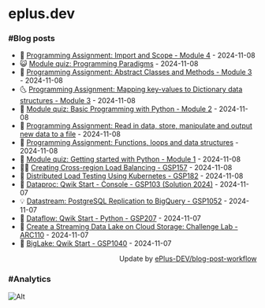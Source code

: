 # eplus.dev

### #Blog posts

<!-- BLOG-POST-LIST:START -->
 - 🧰 [Programming Assignment: Import and Scope - Module 4](https://eplus.dev/programming-assignment-import-and-scope-module-4) - 2024-11-08
 - 😺 [Module quiz: Programming Paradigms](https://eplus.dev/module-quiz-programming-paradigms) - 2024-11-08
 - 🗽 [Programming Assignment: Abstract Classes and Methods - Module 3](https://eplus.dev/programming-assignment-abstract-classes-and-methods-module-3) - 2024-11-08
 - 🌜 [Programming Assignment: Mapping key-values to Dictionary data structures - Module 3](https://eplus.dev/programming-assignment-mapping-key-values-to-dictionary-data-structures-module-3) - 2024-11-08
 - 📝 [Module quiz: Basic Programming with Python - Module 2](https://eplus.dev/module-quiz-basic-programming-with-python-module-2) - 2024-11-08
 - 🚀 [Programming Assignment: Read in data, store, manipulate and output new data to a file](https://eplus.dev/programming-assignment-read-in-data-store-manipulate-and-output-new-data-to-a-file) - 2024-11-08
 - 💼 [Programming Assignment: Functions, loops and data structures](https://eplus.dev/programming-assignment-functions-loops-and-data-structures) - 2024-11-08
 - 🦣 [Module quiz: Getting started with Python - Module 1](https://eplus.dev/module-quiz-getting-started-with-python-module-1) - 2024-11-08
 - 👨‍🏫 [Creating Cross-region Load Balancing - GSP157](https://eplus.dev/creating-cross-region-load-balancing-gsp157) - 2024-11-08
 - 🔭 [Distributed Load Testing Using Kubernetes - GSP182](https://eplus.dev/distributed-load-testing-using-kubernetes-gsp182) - 2024-11-08
 - 🤡 [Dataproc: Qwik Start - Console - GSP103 &lpar;Solution 2024&rpar;](https://eplus.dev/dataproc-qwik-start-console-gsp103-solution-2024) - 2024-11-07
 - 💡 [Datastream: PostgreSQL Replication to BigQuery - GSP1052](https://eplus.dev/datastream-postgresql-replication-to-bigquery-gsp1052) - 2024-11-07
 - 🦣 [Dataflow: Qwik Start - Python - GSP207](https://eplus.dev/dataflow-qwik-start-python-gsp207) - 2024-11-07
 - 💪 [Create a Streaming Data Lake on Cloud Storage: Challenge Lab - ARC110](https://eplus.dev/create-a-streaming-data-lake-on-cloud-storage-challenge-lab-arc110) - 2024-11-07
 - 🤡 [BigLake: Qwik Start - GSP1040](https://eplus.dev/biglake-qwik-start-gsp1040) - 2024-11-07<!-- BLOG-POST-LIST:END -->

<div align="right">
  Update by <a target="_blank"
    href="https://github.com/ePlus-DEV/blog-post-workflow">ePlus-DEV/blog-post-workflow</a>
</div>

### #Analytics
![Alt](https://repobeats.axiom.co/api/embed/9990f7cddfbad8d834990b10ccad05f81ac1096f.svg "Repobeats analytics image")
